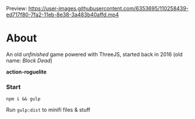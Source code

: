 Preview: https://user-images.githubusercontent.com/6353695/110258439-ed717f80-7fa2-11eb-8e38-3a483b40affd.mp4


# About

An old _unfinished_ game powered with ThreeJS, started back in 2016 (old name: _Block Dead_)

**action-roguelite**

### Start

`npm i && gulp`

Run `gulp:dist` to minifi files & stuff
